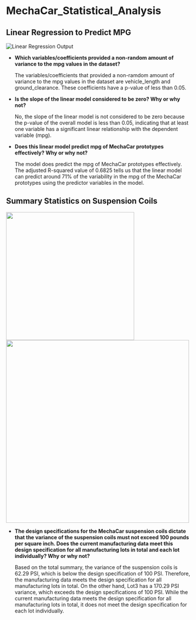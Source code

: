 # MechaCar_Statistical_Analysis
## Linear Regression to Predict MPG

![Linear Regression Output](https://user-images.githubusercontent.com/117063056/233466991-e167c43e-96cf-46f2-aeac-9a1f2b020a38.png)

- **Which variables/coefficients provided a non-random amount of variance to the mpg values in the dataset?**

  The variables/coefficients that provided a non-ramdom amount of variance to the mpg values in the dataset are vehicle_length and ground_clearance. These coefficients     have a p-value of less than 0.05.

- **Is the slope of the linear model considered to be zero? Why or why not?**
  
  No, the slope of the linear model is not considered to be zero because the p-value of the overall model is less than 0.05, indicating that at least one variable has a   significant linear relationship with the dependent variable (mpg).
 
 - **Does this linear model predict mpg of MechaCar prototypes effectively? Why or why not?**
    
   The model does predict the mpg of MechaCar prototypes effectively. The adjusted R-squared value of 0.6825 tells us that the linear model can predict around 71% of the    variability in the mpg of the MechaCar prototypes using the predictor variables in the model.

## Summary Statistics on Suspension Coils

<p float="left">
  <img src="https://user-images.githubusercontent.com/117063056/233475738-0dccd918-f8ce-4a55-941f-b04e90a8cb1e.png" width="350" />
  <img src="https://user-images.githubusercontent.com/117063056/233475749-5fe65fa7-d48b-4260-b7dc-9c59345af5f0.png" width="500" /> 
</p>

- **The design specifications for the MechaCar suspension coils dictate that the variance of the suspension coils must not exceed 100 pounds per square inch. Does the current manufacturing data meet this design specification for all manufacturing lots in total and each lot individually? Why or why not?**

  Based on the total summary, the variance of the suspension coils is 62.29 PSI, which is below the design specification of 100 PSI. Therefore, the manufacturing data     meets the design specification for all manufacturing lots in total. On the other hand, Lot3 has a 170.29 PSI variance, which exceeds the design specifications of 100     PSI. While the current manufacturing data meets the design specification for all manufacturing lots in total, it does not meet the design specification for each lot     individually.
